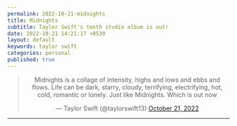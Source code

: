 ```yaml
---
permalink: 2022-10-21-midnights
title: Midnights 
subtitle: Taylor Swift's tenth studio album is out!
date: 2022-10-21 14:21:17 +0530
layout: default
keywords: taylor swift
categories: personal
published: true
---
```


<center>
<blockquote class="twitter-tweet">
<p lang="en" dir="ltr">Midnights is a collage of intensity, highs and lows and ebbs and flows. Life can be dark, starry, cloudy, terrifying, electrifying, hot, cold, romantic or lonely. Just like Midnights. Which is out now </p>&mdash; Taylor Swift (@taylorswift13) <a href="https://twitter.com/taylorswift13/status/1583307638716055552?ref_src=twsrc%5Etfw">October 21, 2022</a>
</blockquote>
<script async src="https://platform.twitter.com/widgets.js" charset="utf-8"></script>
</center>

---

